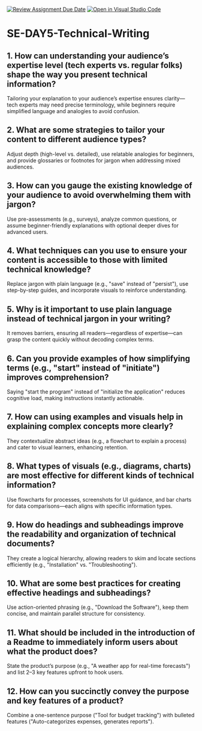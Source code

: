 [![Review Assignment Due Date](https://classroom.github.com/assets/deadline-readme-button-22041afd0340ce965d47ae6ef1cefeee28c7c493a6346c4f15d667ab976d596c.svg)](https://classroom.github.com/a/zsAR-pyY)
[![Open in Visual Studio Code](https://classroom.github.com/assets/open-in-vscode-2e0aaae1b6195c2367325f4f02e2d04e9abb55f0b24a779b69b11b9e10269abc.svg)](https://classroom.github.com/online_ide?assignment_repo_id=18886850&assignment_repo_type=AssignmentRepo)
# SE-DAY5-Technical-Writing
## 1. How can understanding your audience’s expertise level (tech experts vs. regular folks) shape the way you present technical information?
Tailoring your explanation to your audience’s expertise ensures clarity—tech experts may need precise terminology, while beginners require simplified language and analogies to avoid confusion.

## 2. What are some strategies to tailor your content to different audience types?
Adjust depth (high-level vs. detailed), use relatable analogies for beginners, and provide glossaries or footnotes for jargon when addressing mixed audiences.

## 3. How can you gauge the existing knowledge of your audience to avoid overwhelming them with jargon?
 Use pre-assessments (e.g., surveys), analyze common questions, or assume beginner-friendly explanations with optional deeper dives for advanced users.

## 4. What techniques can you use to ensure your content is accessible to those with limited technical knowledge?
Replace jargon with plain language (e.g., "save" instead of "persist"), use step-by-step guides, and incorporate visuals to reinforce understanding.

## 5. Why is it important to use plain language instead of technical jargon in your writing?
It removes barriers, ensuring all readers—regardless of expertise—can grasp the content quickly without decoding complex terms.
## 6. Can you provide examples of how simplifying terms (e.g., "start" instead of "initiate") improves comprehension?
Saying "start the program" instead of "initialize the application" reduces cognitive load, making instructions instantly actionable.

## 7. How can using examples and visuals help in explaining complex concepts more clearly?
They contextualize abstract ideas (e.g., a flowchart to explain a process) and cater to visual learners, enhancing retention.

## 8. What types of visuals (e.g., diagrams, charts) are most effective for different kinds of technical information?
Use flowcharts for processes, screenshots for UI guidance, and bar charts for data comparisons—each aligns with specific information types.

## 9. How do headings and subheadings improve the readability and organization of technical documents?
They create a logical hierarchy, allowing readers to skim and locate sections efficiently (e.g., "Installation" vs. "Troubleshooting").

## 10. What are some best practices for creating effective headings and subheadings?
Use action-oriented phrasing (e.g., "Download the Software"), keep them concise, and maintain parallel structure for consistency.

## 11. What should be included in the introduction of a Readme to immediately inform users about what the product does?
State the product’s purpose (e.g., "A weather app for real-time forecasts") and list 2–3 key features upfront to hook users.

## 12. How can you succinctly convey the purpose and key features of a product?
Combine a one-sentence purpose ("Tool for budget tracking") with bulleted features ("Auto-categorizes expenses, generates reports").
